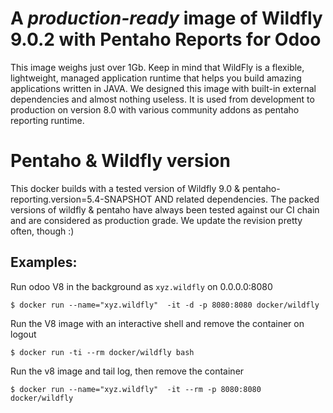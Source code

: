 A *production-ready* image of Wildfly 9.0.2 with Pentaho Reports for Odoo 
=========================================================================

This image weighs just over 1Gb. Keep in mind that WildFly is a flexible, lightweight, managed application runtime that helps you build amazing applications written in JAVA. We designed this image with built-in external dependencies and almost nothing useless. It is used from development to production on version 8.0 with various community addons as pentaho reporting runtime.

Pentaho & Wildfly version
=========================

This docker builds with a tested version of Wildfly 9.0 & pentaho-reporting.version=5.4-SNAPSHOT AND related dependencies. The packed versions of wildfly & pentaho have always been tested against our CI chain and are considered as production grade. We update the revision pretty often, though :)

Examples:
----------
  
  Run odoo V8 in the background as `xyz.wildfly` on 0.0.0.0:8080

	$ docker run --name="xyz.wildfly"  -it -d -p 8080:8080 docker/wildfly

  Run the V8 image with an interactive shell and remove the container on logout

  	$ docker run -ti --rm docker/wildfly bash

  Run the v8 image and tail log, then remove the container

	$ docker run --name="xyz.wildfly"  -it --rm -p 8080:8080 docker/wildfly
